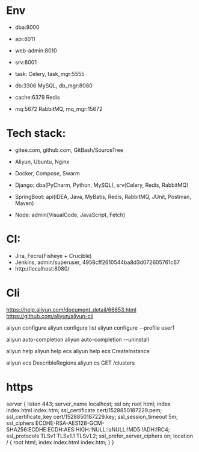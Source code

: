 # Env
- dba:8000
- api:8011
- web-admin:8010

- srv:8001
- task: Celery, task_mgr:5555

- db:3306 MySQL, db_mgr:8080
- cache:6379 Redis
- mq:5672 RabbitMQ, mq_mgr:15672


# Tech stack:
- gitee.com, github.com, GitBash/SourceTree
- Aliyun, Ubuntu, Nginx
- Docker, Compose, Swarm

- Django: dba(PyCharm, Python, MySQL), srv(Celery, Redis, RabbitMQ)
- SpringBoot: api(IDEA, Java, MyBatis, Redis, RabbitMQ, JUnit, Postman, Maven)
- Node: admin(VisualCode, JavaScript, Fetch)


# CI:
- Jira, Fecru(Fisheye + Crucible)
- Jenkins, admin/superuser, 4958cff2610544ba8d3d072605761c67
- http://localhost:8080/


# Cli
https://help.aliyun.com/document_detail/66653.html
https://github.com/aliyun/aliyun-cli

aliyun configure
aliyun configure list
aliyun configure --profile user1

aliyun auto-completion
aliyun auto-completion --uninstall

aliyun help
aliyun help ecs
aliyun help ecs CreateInstance

aliyun ecs DescribleRegions
aliyun cs GET /clusters


# https
server {
    listen 443;
    server_name localhost;
    ssl on;
    root html;
    index index.html index.htm;
    ssl_certificate   cert/1528850187229.pem;
    ssl_certificate_key  cert/1528850187229.key;
    ssl_session_timeout 5m;
    ssl_ciphers ECDHE-RSA-AES128-GCM-SHA256:ECDHE:ECDH:AES:HIGH:!NULL:!aNULL:!MD5:!ADH:!RC4;
    ssl_protocols TLSv1 TLSv1.1 TLSv1.2;
    ssl_prefer_server_ciphers on;
    location / {
        root html;
        index index.html index.htm;
    }
}
